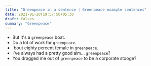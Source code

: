 ```yaml
---
title: "Greenpeace in a sentence | Greenpeace example sentences"
date: 2021-01-20T19:57:50+05:30
draft: falses
summary: "Greenpeace"
---
```

- But it's a `greenpeace` boat.
- Do a lot of work for `greenpeace`.
- 'bout eighty percent female in `greenpeace`.
- I've always had a pretty good aim... `greenpeace`?
- You dragged me out of `greenpeace` to be a corporate stooge?
                 
